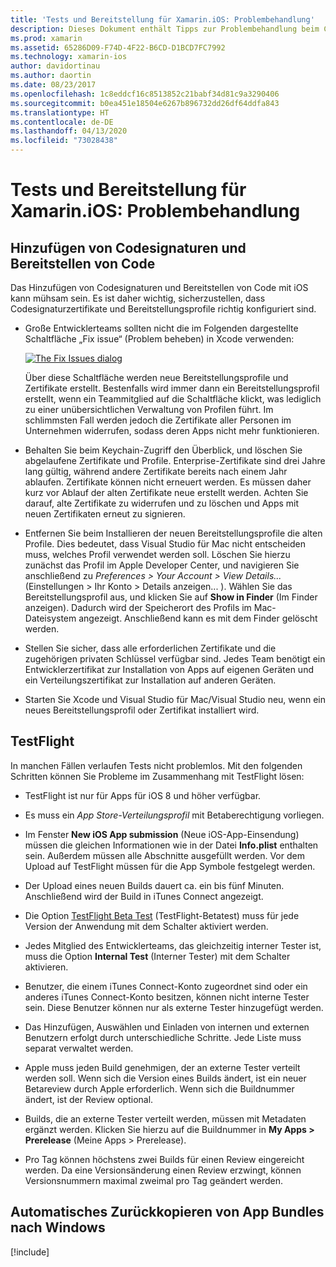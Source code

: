```yaml
---
title: 'Tests und Bereitstellung für Xamarin.iOS: Problembehandlung'
description: Dieses Dokument enthält Tipps zur Problembehandlung beim Codesignieren und Bereitstellen, bei TestFlight und beim Kopieren des iOS-App-Bündels vom Mac-Buildhost zu Windows.
ms.prod: xamarin
ms.assetid: 65286D09-F74D-4F22-B6CD-D1BCD7FC7992
ms.technology: xamarin-ios
author: davidortinau
ms.author: daortin
ms.date: 08/23/2017
ms.openlocfilehash: 1c8eddcf16c8513852c21babf34d81c9a3290406
ms.sourcegitcommit: b0ea451e18504e6267b896732dd26df64ddfa843
ms.translationtype: HT
ms.contentlocale: de-DE
ms.lasthandoff: 04/13/2020
ms.locfileid: "73028438"
---
```

# <a name="xamarinios-testing-and-deployment---troubleshooting"></a>Tests und Bereitstellung für Xamarin.iOS: Problembehandlung

## <a name="code-signing--provisioning"></a>Hinzufügen von Codesignaturen und Bereitstellen von Code

Das Hinzufügen von Codesignaturen und Bereitstellen von Code mit iOS kann mühsam sein. Es ist daher wichtig, sicherzustellen, dass Codesignaturzertifikate und Bereitstellungsprofile richtig konfiguriert sind.

- Große Entwicklerteams sollten nicht die im Folgenden dargestellte Schaltfläche „Fix issue“ (Problem beheben) in Xcode verwenden:

    [![](troubleshooting-images/fixissue.png "The Fix Issues dialog")](troubleshooting-images/fixissue.png#lightbox)

    Über diese Schaltfläche werden neue Bereitstellungsprofile und Zertifikate erstellt. Bestenfalls wird immer dann ein Bereitstellungsprofil erstellt, wenn ein Teammitglied auf die Schaltfläche klickt, was lediglich zu einer unübersichtlichen Verwaltung von Profilen führt. Im schlimmsten Fall werden jedoch die Zertifikate aller Personen im Unternehmen widerrufen, sodass deren Apps nicht mehr funktionieren.

- Behalten Sie beim Keychain-Zugriff den Überblick, und löschen Sie abgelaufene Zertifikate und Profile. Enterprise-Zertifikate sind drei Jahre lang gültig, während andere Zertifikate bereits nach einem Jahr ablaufen. Zertifikate können nicht erneuert werden. Es müssen daher kurz vor Ablauf der alten Zertifikate neue erstellt werden. Achten Sie darauf, alte Zertifikate zu widerrufen und zu löschen und Apps mit neuen Zertifikaten erneut zu signieren.

- Entfernen Sie beim Installieren der neuen Bereitstellungsprofile die alten Profile. Dies bedeutet, dass Visual Studio für Mac nicht entscheiden muss, welches Profil verwendet werden soll. Löschen Sie hierzu zunächst das Profil im Apple Developer Center, und navigieren Sie anschließend zu *Preferences > Your Account > View Details...* (Einstellungen > Ihr Konto > Details anzeigen... ). Wählen Sie das Bereitstellungsprofil aus, und klicken Sie auf **Show in Finder** (Im Finder anzeigen). Dadurch wird der Speicherort des Profils im Mac-Dateisystem angezeigt. Anschließend kann es mit dem Finder gelöscht werden.

- Stellen Sie sicher, dass alle erforderlichen Zertifikate und die zugehörigen privaten Schlüssel verfügbar sind. Jedes Team benötigt ein Entwicklerzertifikat zur Installation von Apps auf eigenen Geräten und ein Verteilungszertifikat zur Installation auf anderen Geräten.

- Starten Sie Xcode und Visual Studio für Mac/Visual Studio neu, wenn ein neues Bereitstellungsprofil oder Zertifikat installiert wird.

## <a name="testflight"></a>TestFlight

In manchen Fällen verlaufen Tests nicht problemlos.  Mit den folgenden Schritten können Sie Probleme im Zusammenhang mit TestFlight lösen:

- TestFlight ist nur für Apps für iOS 8 und höher verfügbar.

- Es muss ein *App Store-Verteilungsprofil* mit Betaberechtigung vorliegen.

- Im Fenster **New iOS App submission** (Neue iOS-App-Einsendung) müssen die gleichen Informationen wie in der Datei **Info.plist** enthalten sein. Außerdem müssen alle Abschnitte ausgefüllt werden. Vor dem Upload auf TestFlight müssen für die App Symbole festgelegt werden.

- Der Upload eines neuen Builds dauert ca. ein bis fünf Minuten. Anschließend wird der Build in iTunes Connect angezeigt.

- Die Option [TestFlight Beta Test](~/ios/deploy-test/testflight.md#beta-testing) (TestFlight-Betatest) muss für jede Version der Anwendung mit dem Schalter aktiviert werden.

- Jedes Mitglied des Entwicklerteams, das gleichzeitig interner Tester ist, muss die Option **Internal Test** (Interner Tester) mit dem Schalter aktivieren.

- Benutzer, die einem iTunes Connect-Konto zugeordnet sind oder ein anderes iTunes Connect-Konto besitzen, können nicht interne Tester sein. Diese Benutzer können nur als externe Tester hinzugefügt werden.

- Das Hinzufügen, Auswählen und Einladen von internen und externen Benutzern erfolgt durch unterschiedliche Schritte. Jede Liste muss separat verwaltet werden.

- Apple muss jeden Build genehmigen, der an externe Tester verteilt werden soll. Wenn sich die Version eines Builds ändert, ist ein neuer Betareview durch Apple erforderlich. Wenn sich die Buildnummer ändert, ist der Review optional.

- Builds, die an externe Tester verteilt werden, müssen mit Metadaten ergänzt werden. Klicken Sie hierzu auf die Buildnummer in **My Apps > Prerelease** (Meine Apps > Prerelease).

- Pro Tag können höchstens zwei Builds für einen Review eingereicht werden. Da eine Versionsänderung einen Review erzwingt, können Versionsnummern maximal zweimal pro Tag geändert werden.

<a name="Automatically_copy_app_bundles_back_to_Windows" />

## <a name="automatically-copy-app-bundles-back-to-windows"></a>Automatisches Zurückkopieren von App Bundles nach Windows

[!include[](~/ios/includes/copy-app-bundle-to-windows.md)]
